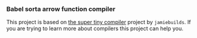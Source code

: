 ### Babel sorta arrow function compiler
This project is based on [the super tiny compiler](https://github.com/jamiebuilds/the-super-tiny-compiler) project by `jamiebuilds`. If you are trying to learn more about compilers this project can help you.
